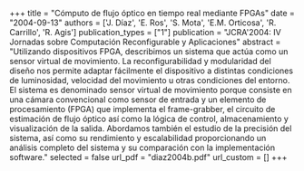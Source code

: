 +++
title = "Cómputo de flujo óptico en tiempo real mediante FPGAs"
date = "2004-09-13"
authors = ['J. Díaz', 'E. Ros', 'S. Mota', 'E.M. Orticosa', 'R. Carrillo', 'R. Agis']
publication_types = ["1"]
publication = "JCRA'2004: IV Jornadas sobre Computación Reconfigurable y Aplicaciones"
abstract = "Utilizando dispositivos FPGA, describimos un sistema que actúa como un sensor virtual de movimiento. La reconfigurabilidad y modularidad del diseño nos permite adaptar fácilmente el dispositivo a distintas condiciones de luminosidad, velocidad del movimiento u otras condiciones del entorno. El sistema es denominado sensor virtual de movimiento porque consiste en una cámara convencional como sensor de entrada y un elemento de procesamiento (FPGA) que implementa el frame-grabber, el circuito de estimación de flujo óptico así como la lógica de control, almacenamiento y visualización de la salida. Abordamos también el estudio de la precisión del sistema, así como su rendimiento y escalabilidad proporcionando un análisis completo del sistema y su comparación con la implementación software."
selected = false
url_pdf = "diaz2004b.pdf"
url_custom = []
+++
